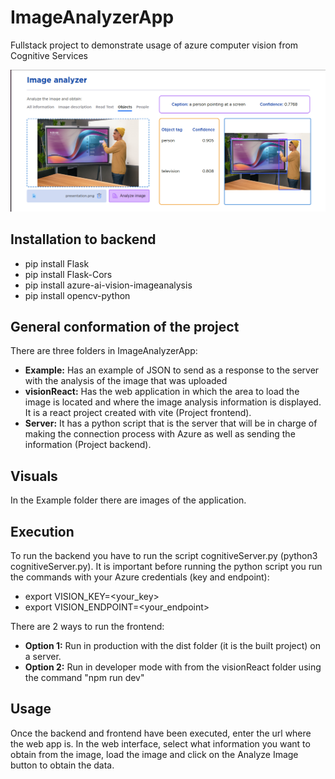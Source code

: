 # ImageAnalyzerApp 
Fullstack project to demonstrate usage of azure computer vision from Cognitive Services

![alt text](https://github.com/NancyVazMora/ImageAnalyzerApp/blob/main/Example/7.png?raw=true)


## Installation to backend
- pip install Flask
- pip install Flask-Cors
- pip install azure-ai-vision-imageanalysis
- pip install opencv-python

## General conformation of the project
There are three folders in ImageAnalyzerApp:
- **Example:** Has an example of JSON to send as a response to the server with the analysis of the image that was uploaded
- **visionReact:** Has the web application in which the area to load the image is located and where the image analysis information is displayed. It is a react project created with vite (Project frontend).
- **Server:** It has a python script that is the server that will be in charge of making the connection process with Azure as well as sending the information (Project backend).

## Visuals
In the Example folder there are images of the application.

## Execution

To run the backend you have to run the script cognitiveServer.py (python3 cognitiveServer.py). It is important before running the python script you run the commands with your Azure credentials (key and endpoint):
- export VISION_KEY=<your_key>
- export VISION_ENDPOINT=<your_endpoint>

There are 2 ways to run the frontend:
- **Option 1:**  Run in production with the dist folder (it is the built project) on a server.
- **Option 2:** Run in developer mode with from the visionReact folder using the command "npm run dev"

## Usage
Once the backend and frontend have been executed, enter the url where the web app is. In the web interface, select what information you want to obtain from the image, load the image and click on the Analyze Image button to obtain the data.
